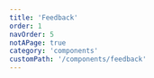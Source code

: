 ```yaml
---
title: 'Feedback'
order: 1
navOrder: 5
notAPage: true
category: 'components'
customPath: '/components/feedback'
---
```

